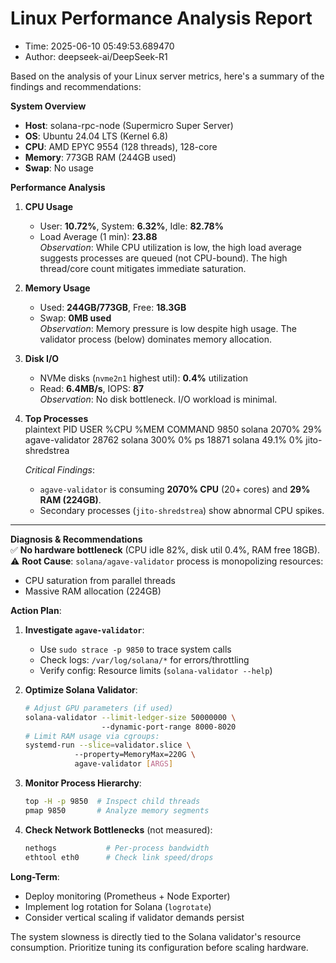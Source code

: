 # Linux Performance Analysis Report

- Time: 2025-06-10 05:49:53.689470
- Author: deepseek-ai/DeepSeek-R1

Based on the analysis of your Linux server metrics, here's a summary of the findings and recommendations:

**System Overview**  
- **Host**: solana-rpc-node (Supermicro Super Server)  
- **OS**: Ubuntu 24.04 LTS (Kernel 6.8)  
- **CPU**: AMD EPYC 9554 (128 threads), 128-core  
- **Memory**: 773GB RAM (244GB used)  
- **Swap**: No usage  

**Performance Analysis**  
1. **CPU Usage**  
   - User: **10.72%**, System: **6.32%**, Idle: **82.78%**  
   - Load Average (1 min): **23.88**  
   *Observation*: While CPU utilization is low, the high load average suggests processes are queued (not CPU-bound). The high thread/core count mitigates immediate saturation.

2. **Memory Usage**  
   - Used: **244GB/773GB**, Free: **18.3GB**  
   - Swap: **0MB used**  
   *Observation*: Memory pressure is low despite high usage. The validator process (below) dominates memory allocation.

3. **Disk I/O**  
   - NVMe disks (`nvme2n1` highest util): **0.4%** utilization  
   - Read: **6.4MB/s**, IOPS: **87**  
   *Observation*: No disk bottleneck. I/O workload is minimal.

4. **Top Processes**  
   plaintext
   PID     USER      %CPU   %MEM   COMMAND
   9850    solana    2070%  29%    agave-validator
   28762   solana    300%   0%     ps
   18871   solana    49.1%  0%     jito-shredstrea
     
   *Critical Findings*:  
   - `agave-validator` is consuming **2070% CPU** (20+ cores) and **29% RAM (224GB)**.  
   - Secondary processes (`jito-shredstrea`) show abnormal CPU spikes.

---

**Diagnosis & Recommendations**  
✅ **No hardware bottleneck** (CPU idle 82%, disk util 0.4%, RAM free 18GB).  
⚠️ **Root Cause**: `solana/agave-validator` process is monopolizing resources:  
- CPU saturation from parallel threads  
- Massive RAM allocation (224GB)  

**Action Plan**:  
1. **Investigate `agave-validator`**:  
   - Use `sudo strace -p 9850` to trace system calls  
   - Check logs: `/var/log/solana/*` for errors/throttling  
   - Verify config: Resource limits (`solana-validator --help`)

2. **Optimize Solana Validator**:  
   ```bash
   # Adjust GPU parameters (if used) 
   solana-validator --limit-ledger-size 50000000 \ 
                    --dynamic-port-range 8000-8020  
   # Limit RAM usage via cgroups:
   systemd-run --slice=validator.slice \ 
              --property=MemoryMax=220G \ 
              agave-validator [ARGS]
   ```

3. **Monitor Process Hierarchy**:  
   ```bash 
   top -H -p 9850  # Inspect child threads
   pmap 9850       # Analyze memory segments
   ```

4. **Check Network Bottlenecks** (not measured):  
   ```bash
   nethogs           # Per-process bandwidth
   ethtool eth0      # Check link speed/drops
   ```

**Long-Term**:  
- Deploy monitoring (Prometheus + Node Exporter)  
- Implement log rotation for Solana (`logrotate`)  
- Consider vertical scaling if validator demands persist  

The system slowness is directly tied to the Solana validator's resource consumption. Prioritize tuning its configuration before scaling hardware.
